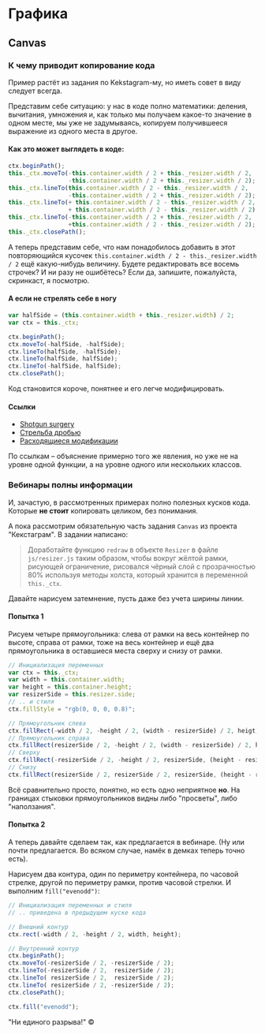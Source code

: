 # Графика

## Canvas

### К чему приводит копирование кода

Пример растёт из задания по Kekstagram-му, но иметь совет в виду следует всегда.

Представим себе ситуацию: у нас в коде полно математики: деления, вычитания, умножения и, как только мы получаем какое-то значение в одном месте, мы уже не задумываясь, копируем получившееся выражение из одного места в другое.

#### Как это может выглядеть в коде:

``` javascript
ctx.beginPath();
this._ctx.moveTo(-this.container.width / 2 + this._resizer.width / 2,
                 -this.container.width / 2 + this._resizer.width / 2);
this._ctx.lineTo(this.container.width / 2 - this._resizer.width / 2,
                 -this.container.width / 2 + this._resizer.width / 2);
this._ctx.lineTo(+ this.container.width / 2 - this._resizer.width / 2,
                 + this.container.width / 2 - this._resizer.width / 2);
this._ctx.lineTo(-this.container.width / 2 + this._resizer.width / 2,
                 +this.container.width / 2 - this._resizer.width / 2);
this._ctx.closePath();
```

А теперь представим себе, что нам понадобилось добавить в этот повторяющийся кусочек `this.container.width / 2 - this._resizer.width / 2` ещё какую-нибудь величину. Будете редактировать все восемь строчек? И ни разу не ошибётесь? Если да, запишите, пожалуйста, скринкаст, я посмотрю.

#### А если не стрелять себе в ногу

``` javascript
var halfSide = (this.container.width + this._resizer.width) / 2;
var ctx = this._ctx;

ctx.beginPath();
ctx.moveTo(-halfSide, -halfSide);
ctx.lineTo(halfSide, -halfSide);
ctx.lineTo(halfSide, halfSide);
ctx.lineTo(-halfSide, halfSide);
ctx.closePath();
```

Код становится короче, понятнее и его легче модифицировать.

#### Ссылки

* [Shotgun surgery](https://sourcemaking.com/refactoring/smells/shotgun-surgery)
* [Стрельба дробью](https://refactoring.guru/ru/smells/shotgun-surgery)
* [Расходящиеся модификации](https://refactoring.guru/ru/smells/divergent-change)

По ссылкам – объяснение примерно того же явления, но уже не на уровне одной функции, а на уровне одного или нескольких классов.

### Вебинары полны информации

И, зачастую, в рассмотренных примерах полно полезных кусков кода. Которые **не стоит** копировать целиком, без понимания.

А пока рассмотрим обязательную часть задания `Canvas` из проекта "Кекстаграм". В задании написано:

> Доработайте функцию `redraw` в объекте `Resizer` в файле `js/resizer.js` таким образом, чтобы вокруг жёлтой рамки, рисующей ограничение, рисовался чёрный слой с прозрачностью 80% используя методы холста, который хранится в переменной `this._ctx`.

Давайте нарисуем затемнение, пусть даже без учета ширины линии.

#### Попытка 1

Рисуем четыре прямоугольника: слева от рамки на весь контейнер по высоте, справа от рамки, тоже на весь контейнер и ещё два прямоугольника в оставшиеся места сверху и снизу от рамки.

``` javascript
// Инициализация переменных
var ctx = this._ctx;
var width = this.container.width;
var height = this.container.height;
var resizerSide = this.resizer.side;
// .. и стиля
ctx.fillStyle = "rgb(0, 0, 0, 0.8)";

// Прямоугольник слева
ctx.fillRect(-width / 2, -height / 2, (width - resizerSide) / 2, heigt);
// Прямоугольник справа
ctx.fillRect(resizerSide / 2, -height / 2, (width - resizerSide) / 2, heigt);
// Сверху
ctx.fillRect(-resizerSide / 2, -height / 2, resizerSide, (height - resizerSide) / 2);
// Снизу
ctx.fillRect(resizerSide / 2, resizerSide / 2, resizerSide, (height - resizerSide) / 2);
```

Всё сравнительно просто, понятно, но есть одно неприятное **но**. На границах стыковки прямоугольников видны либо "просветы", либо "наползания".

#### Попытка 2

А теперь давайте сделаем так, как предлагается в вебинаре. (Ну или почти предлагается. Во всяком случае, намёк в демках теперь точно есть).

Нарисуем два контура, один по периметру контейнера, по часовой стрелке, другой по периметру рамки, против часовой стрелки. И выполним `fill("evenodd")`:

``` javascript
// Инициализация переменных и стиля
// .. приведена в предыдущем куске кода

// Внешний контур
ctx.rect(-width / 2, -height / 2, width, height);

// Внутренний контур
ctx.beginPath();
ctx.moveTo(-resizerSide / 2, -resizerSide / 2);
ctx.lineTo(-resizerSide / 2,  resizerSide / 2);
ctx.lineTo( resizerSide / 2,  resizerSide / 2);
ctx.lineTo( resizerSide / 2, -resizerSide / 2);
ctx.closePath();

ctx.fill("evenodd");
```

"Ни единого разрыва!" &copy;
